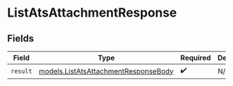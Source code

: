 # ListAtsAttachmentResponse


## Fields

| Field                                                                              | Type                                                                               | Required                                                                           | Description                                                                        |
| ---------------------------------------------------------------------------------- | ---------------------------------------------------------------------------------- | ---------------------------------------------------------------------------------- | ---------------------------------------------------------------------------------- |
| `result`                                                                           | [models.ListAtsAttachmentResponseBody](../models/listatsattachmentresponsebody.md) | :heavy_check_mark:                                                                 | N/A                                                                                |